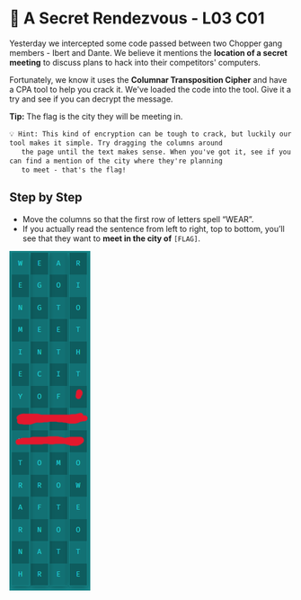 # 🌃 A Secret Rendezvous - L03 C01

Yesterday we intercepted some code passed between two Chopper gang members - Ibert and Dante. We believe it mentions the **location of a secret meeting** to discuss plans to hack into their competitors' computers.

Fortunately, we know it uses the **Columnar Transposition Cipher** and have a CPA tool to help you crack it. We've loaded the code into the tool. Give it a try and see if you can decrypt the message.

**Tip:** The flag is the city they will be meeting in.

```
💡 Hint: This kind of encryption can be tough to crack, but luckily our tool makes it simple. Try dragging the columns around
   the page until the text makes sense. When you've got it, see if you can find a mention of the city where they're planning
   to meet - that's the flag!
```

## Step by Step

- Move the columns so that the first row of letters spell “WEAR”. 
- If you actually read the sentence from left to right, top to bottom, you’ll see that they want to **meet in the city of** `[FLAG]`.

![photo of the correct column layout](/assets/asecretrendezvous1.png)
